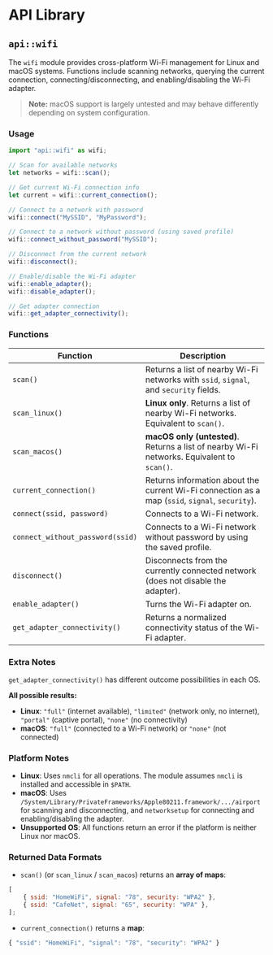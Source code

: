 # API Library

## `api::wifi`

The `wifi` module provides cross-platform Wi-Fi management for Linux and macOS systems. Functions include scanning networks, querying the current connection, connecting/disconnecting, and enabling/disabling the Wi-Fi adapter.

> **Note:** macOS support is largely untested and may behave differently depending on system configuration.

### Usage

```js
import "api::wifi" as wifi;

// Scan for available networks
let networks = wifi::scan();

// Get current Wi-Fi connection info
let current = wifi::current_connection();

// Connect to a network with password
wifi::connect("MySSID", "MyPassword");

// Connect to a network without password (using saved profile)
wifi::connect_without_password("MySSID");

// Disconnect from the current network
wifi::disconnect();

// Enable/disable the Wi-Fi adapter
wifi::enable_adapter();
wifi::disable_adapter();

// Get adapter connection
wifi::get_adapter_connectivity();
```

### Functions

| Function                         | Description                                                                                     |
| -------------------------------- | ----------------------------------------------------------------------------------------------- |
| `scan()`                         | Returns a list of nearby Wi-Fi networks with `ssid`, `signal`, and `security` fields.           |
| `scan_linux()`                   | **Linux only**. Returns a list of nearby Wi-Fi networks. Equivalent to `scan()`.                |
| `scan_macos()`                   | **macOS only (untested)**. Returns a list of nearby Wi-Fi networks. Equivalent to `scan()`.     |
| `current_connection()`           | Returns information about the current Wi-Fi connection as a map (`ssid`, `signal`, `security`). |
| `connect(ssid, password)`        | Connects to a Wi-Fi network.                                                                    |
| `connect_without_password(ssid)` | Connects to a Wi-Fi network without password by using the saved profile.                        |
| `disconnect()`                   | Disconnects from the currently connected network (does not disable the adapter).                |
| `enable_adapter()`               | Turns the Wi-Fi adapter on.                                                                     |
| `get_adapter_connectivity()`     | Returns a normalized connectivity status of the Wi-Fi adapter.                                  |

### Extra Notes

`get_adapter_connectivity()` has different outcome possibilities in each OS.

**All possible results:**

-   **Linux**: `"full"` (internet available), `"limited"` (network only, no internet), `"portal"` (captive portal), `"none"` (no connectivity)
-   **macOS**: `"full"` (connected to a Wi-Fi network) or `"none"` (not connected)

### Platform Notes

-   **Linux**: Uses `nmcli` for all operations. The module assumes `nmcli` is installed and accessible in `$PATH`.
-   **macOS**: Uses `/System/Library/PrivateFrameworks/Apple80211.framework/.../airport` for scanning and disconnecting, and `networksetup` for connecting and enabling/disabling the adapter.
-   **Unsupported OS**: All functions return an error if the platform is neither Linux nor macOS.

### Returned Data Formats

-   `scan()` (or `scan_linux` / `scan_macos`) returns an **array of maps**:

```js
[
    { ssid: "HomeWiFi", signal: "78", security: "WPA2" },
    { ssid: "CafeNet", signal: "65", security: "WPA" },
];
```

-   `current_connection()` returns a **map**:

```js
{ "ssid": "HomeWiFi", "signal": "78", "security": "WPA2" }
```
